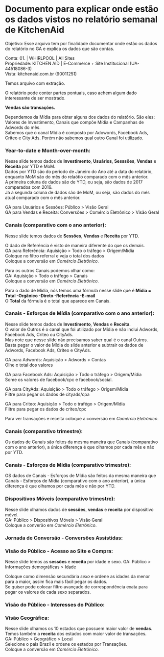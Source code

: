 # Documento para explicar onde estão os dados vistos no relatório semanal de KitchenAid

Objetivo: Esse arquivo tem por finalidade documentar onde estão os dados do relatório no GA e explica os dados que são contas.  
  
Conta: 01. | WHIRLPOOL | All Sites  
Propriedade: KITCHEN AID | E-Commerce + Site Institucional (UA-44518086-3)  
Vista: kitchenaid.com.br (90011251)  
  
Temos arquivo com extração.  
  
O relatório pode conter partes pontuais, caso achem algum dado interessante de ser mostrado.  
  
**Vendas são transações.**  
  
Dependemos da Mídia para obter alguns dos dados do relatório. São eles: Valores de Investimento, Canais que compõe Mídia e Campanhas de Adwords do mês.  
Sabemos que o canal Mídia é composto por Adowords, Facebook Ads, Criteo e City Ads. Porém não sabemos qual outro Canal foi utilizado.  

### Year-to-date e Month-over-month:

Nesse slide temos dados de **Investimento**, **Usuários**, **Sesssões**, **Vendas** e **Receita** por YTD e MoM.  
Dados por YTD são do período de Janeiro do Ano até a data do relatório, enquanto MoM são do mês do relaótio comparado com o mês anterior.  
A primeira coluna de dados são de YTD, ou seja, são dados de 2017 comparados com 2016.  
Já a segunda coluna de dados são de MoM, ou seja, são dados do mês atual comparado com o mês anterior.  
  
GA para Usuários e Sessões: Público > Visão Geral  
GA para Vendas e Receita: Conversões > Comércio Eletrônico > Visão Geral  

### Canais (comparativo com o ano anterior):

Nesse slide temos dados de **Sessões**, **Vendas** e **Receita** por YTD.  

O dado de Referência é visto de maneira diferente do que os demais.  
GA para Referência: Aquisição > Todo o tráfego > Origem/Mídia  
Coloque no filtro referral e veja o total dos dados  
Coloque a conversão em *Comércio Eletrônico*.  
  
Para os outros Canais podemos olhar como:  
GA: Aquisição > Todo o tráfego > Canais  
Coloque a conversão em *Comércio Eletrônico*.  
  
Para o dado de Mídia, nós temos uma fórmula nesse slide que é **Mídia = Total -Orgânico -Direto -Referência -E-mail**  
O **Total** da fórmula é o total que aparece em Canais.  

### Canais - Esforços de Mídia (comparativo com o ano anterior):

Nesse slide temos dados de **Investimento**, **Vendas** e **Receita**.  
O valor de Outros é o canal que foi utilizado por Mídia e não inclui Adwords, Facebook Ads, Criteo ou CityAds.  
Mas note que nesse slide não precisamos saber qual é o canal Outros. Basta pegar o valor de Mídia do slide anterior e subtrair os dados de Adwords, Facebook Ads, Criteo e CityAds.  
  
GA para Adwords: Aquisição > Adwords > Contas  
Olhe o total dos valores  
  
GA para Facebook Ads: Aquisição > Todo o tráfego > Origem/Mídia  
Some os valores de facebook/cpc e facebook/social.  
  
GA para CityAds: Aquisição > Todo o tráfego > Origem/Mídia  
Filtre para pegar os dados de cityads/cpa  
  
GA para Criteo: Aquisição > Todo o trafégo > Origem/Mídia  
Filtre para pegar os dados de criteo/cpc  
  
Para ver transações e receita coloque a conversão em *Comércio Eletrônico*.  
  
### Canais (comparativo trimestre):

Os dados de Canais são feitos da mesma maneira que Canais (comparativo com o ano anterior), a única diferença é que olhamos por cada mês e não por YTD.  

### Canais - Esforços de Mídia (comparativo trimestre):

OS dados de Canais - Esforços de Mídia são feitos da mesma maneira que Canais - Esforços de Mídia (comparativo com o ano anterior), a única diferença é que olhamos por cada mês e não por YTD.

### Dispositivos Móveis (comparativo trimestre):

Nesse slide olhamos dados de **sessões**, **vendas** e **receita** por dispositivo móvel.  
GA: Público > Dispositivos Móveis > Visão Geral  
Coloque a converão em *Comércio Eletrônico*.  
  
### Jornada de Conversão - Conversões Assistidas:

### Visão do Público - Acesso ao Site e Compra:

Nesse slide temos as **sessões** e **receita** por idade e sexo.
GA: Público > Informações demográficas > Idade  
  
Coloque como dimensão secundária *sexo* e ordene as idades da menor para a maior, assim fica mais fácil pegar os dados.  
Se quiser pode colocar filtro avançado de correspondência exata para pegar os valores de cada sexo separados.  
  
### Visão do Público - Interesses do Público:

### Visão Geográfica:

Nesse slide olhamos os 10 estados que possuem maior valor de **vendas**. Temos também a **receita** dos estados com maior valor de transações.  
GA: Público > Geográfico > Local  
Selecione o pais Brazil e ordene os estados por Transações.  
Coloque a conversão em *Comércio Eletrônico*.  
